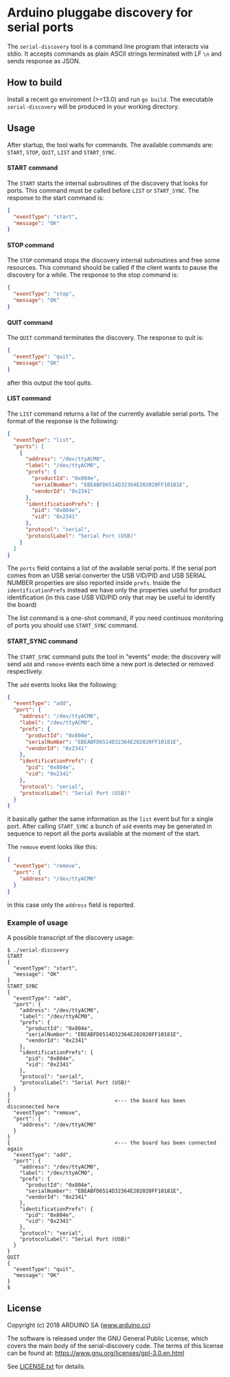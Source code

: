 # Arduino pluggabe discovery for serial ports

The `serial-discovery` tool is a command line program that interacts via stdio. It accepts commands as plain ASCII strings terminated with LF `\n` and sends response as JSON.

## How to build

Install a recent go enviroment (>=13.0) and run `go build`. The executable `serial-discovery` will be produced in your working directory.

## Usage

After startup, the tool waits for commands. The available commands are: `START`, `STOP`,  `QUIT`, `LIST` and `START_SYNC`.

#### START command

The `START` starts the internal subroutines of the discovery that looks for ports. This command must be called before `LIST` or `START_SYNC`. The response to the start command is:

```json
{
  "eventType": "start",
  "message": "OK"
}
```

#### STOP command

The `STOP` command stops the discovery internal subroutines and free some resources. This command should be called if the client wants to pause the discovery for a while. The response to the stop command is:

```json
{
  "eventType": "stop",
  "message": "OK"
}
```

#### QUIT command

The `QUIT` command terminates the discovery. The response to quit is:

```json
{
  "eventType": "quit",
  "message": "OK"
}
```

after this output the tool quits.

#### LIST command

The `LIST` command returns a list of the currently available serial ports. The format of the response is the following:

```json
{
  "eventType": "list",
  "ports": [
    {
      "address": "/dev/ttyACM0",
      "label": "/dev/ttyACM0",
      "prefs": {
        "productId": "0x804e",
        "serialNumber": "EBEABFD6514D32364E202020FF10181E",
        "vendorId": "0x2341"
      },
      "identificationPrefs": {
        "pid": "0x804e",
        "vid": "0x2341"
      },
      "protocol": "serial",
      "protocolLabel": "Serial Port (USB)"
    }
  ]
}
```

The `ports` field contains a list of the available serial ports. If the serial port comes from an USB serial converter the USB VID/PID and USB SERIAL NUMBER properties are also reported inside `prefs`. Inside the `identificationPrefs` instead we have only the properties useful for product identification (in this case USB VID/PID only that may be useful to identify the board)

The list command is a one-shot command, if you need continuos monitoring of ports you should use `START_SYNC` command.

#### START_SYNC command

The `START_SYNC` command puts the tool in "events" mode: the discovery will send `add` and `remove` events each time a new port is detected or removed respectively.

The `add` events looks like the following:

```json
{
  "eventType": "add",
  "port": {
    "address": "/dev/ttyACM0",
    "label": "/dev/ttyACM0",
    "prefs": {
      "productId": "0x804e",
      "serialNumber": "EBEABFD6514D32364E202020FF10181E",
      "vendorId": "0x2341"
    },
    "identificationPrefs": {
      "pid": "0x804e",
      "vid": "0x2341"
    },
    "protocol": "serial",
    "protocolLabel": "Serial Port (USB)"
  }
}
```

it basically gather the same information as the `list` event but for a single port. After calling `START_SYNC` a bunch of `add` events may be generated in sequence to report all the ports available at the moment of the start.

The `remove` event looks like this:

```json
{
  "eventType": "remove",
  "port": {
    "address": "/dev/ttyACM0"
  }
}
```

in this case only the `address` field is reported.

### Example of usage

A possible transcript of the discovery usage:

```
$ ./serial-discovery 
START
{
  "eventType": "start",
  "message": "OK"
}
START_SYNC
{
  "eventType": "add",
  "port": {
    "address": "/dev/ttyACM0",
    "label": "/dev/ttyACM0",
    "prefs": {
      "productId": "0x804e",
      "serialNumber": "EBEABFD6514D32364E202020FF10181E",
      "vendorId": "0x2341"
    },
    "identificationPrefs": {
      "pid": "0x804e",
      "vid": "0x2341"
    },
    "protocol": "serial",
    "protocolLabel": "Serial Port (USB)"
  }
}
{                                  <--- the board has been disconnected here
  "eventType": "remove",
  "port": {
    "address": "/dev/ttyACM0"
  }
}
{                                  <--- the board has been connected again
  "eventType": "add",
  "port": {
    "address": "/dev/ttyACM0",
    "label": "/dev/ttyACM0",
    "prefs": {
      "productId": "0x804e",
      "serialNumber": "EBEABFD6514D32364E202020FF10181E",
      "vendorId": "0x2341"
    },
    "identificationPrefs": {
      "pid": "0x804e",
      "vid": "0x2341"
    },
    "protocol": "serial",
    "protocolLabel": "Serial Port (USB)"
  }
}
QUIT
{
  "eventType": "quit",
  "message": "OK"
}
$
```

## License

Copyright (c) 2018 ARDUINO SA (www.arduino.cc)

The software is released under the GNU General Public License, which covers the main body
of the serial-discovery code. The terms of this license can be found at:
https://www.gnu.org/licenses/gpl-3.0.en.html

See [LICENSE.txt](<https://github.com/arduino/serial-discovery/blob/master/LICENSE.txt>) for details.

